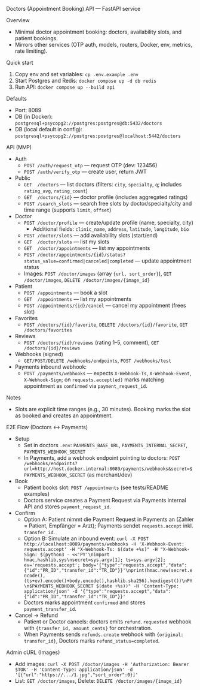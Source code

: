 Doctors (Appointment Booking) API — FastAPI service

Overview
- Minimal doctor appointment booking: doctors, availability slots, and patient bookings.
- Mirrors other services (OTP auth, models, routers, Docker, env, metrics, rate limiting).

Quick start
1) Copy env and set variables: `cp .env.example .env`
2) Start Postgres and Redis: `docker compose up -d db redis`
3) Run API: `docker compose up --build api`

Defaults
- Port: 8089
- DB (in Docker): `postgresql+psycopg2://postgres:postgres@db:5432/doctors`
- DB (local default in config): `postgresql+psycopg2://postgres:postgres@localhost:5442/doctors`

API (MVP)
- Auth
  - `POST /auth/request_otp` — request OTP (dev: 123456)
  - `POST /auth/verify_otp` — create user, return JWT
- Public
  - `GET  /doctors` — list doctors (filters: `city`, `specialty`, `q`; includes `rating_avg`, `rating_count`)
  - `GET  /doctors/{id}` — doctor profile (includes aggregated ratings)
  - `POST /search_slots` — search free slots by doctor/specialty/city and time range (supports `limit`, `offset`)
- Doctor
  - `POST /doctor/profile` — create/update profile (name, specialty, city)
    - Additional fields: `clinic_name`, `address`, `latitude`, `longitude`, `bio`
  - `POST /doctor/slots` — add availability slots (start/end)
  - `GET  /doctor/slots` — list my slots
  - `GET  /doctor/appointments` — list my appointments
  - `POST /doctor/appointments/{id}/status?status_value=confirmed|canceled|completed` — update appointment status
  - Images: `POST /doctor/images` (array `{url, sort_order}`), `GET /doctor/images`, `DELETE /doctor/images/{image_id}`
- Patient
  - `POST /appointments` — book a slot
  - `GET  /appointments` — list my appointments
  - `POST /appointments/{id}/cancel` — cancel my appointment (frees slot)
- Favorites
  - `POST /doctors/{id}/favorite`, `DELETE /doctors/{id}/favorite`, `GET /doctors/favorites`
- Reviews
  - `POST /doctors/{id}/reviews` (rating 1–5, comment), `GET /doctors/{id}/reviews`
- Webhooks (signed)
  - `GET/POST/DELETE /webhooks/endpoints`, `POST /webhooks/test`
- Payments inbound webhook:
  - `POST /payments/webhooks` — expects `X-Webhook-Ts`, `X-Webhook-Event`, `X-Webhook-Sign`; on `requests.accept(ed)` marks matching appointment as `confirmed` via `payment_request_id`.

Notes
- Slots are explicit time ranges (e.g., 30 minutes). Booking marks the slot as booked and creates an appointment.

E2E Flow (Doctors ↔ Payments)
- Setup
  - Set in doctors `.env`: `PAYMENTS_BASE_URL`, `PAYMENTS_INTERNAL_SECRET`, `PAYMENTS_WEBHOOK_SECRET`
  - In Payments, add a webhook endpoint pointing to doctors: `POST /webhooks/endpoints?url=http://host.docker.internal:8089/payments/webhooks&secret=$PAYMENTS_WEBHOOK_SECRET` (as merchant/dev)
- Book
  - Patient books slot: `POST /appointments` (see tests/README examples)
  - Doctors service creates a Payment Request via Payments internal API and stores `payment_request_id`.
- Confirm
  - Option A: Patient nimmt die Payment Request in Payments an (Zahler = Patient, Empfänger = Arzt); Payments sendet `requests.accept` inkl. `transfer_id`.
  - Option B: Simulate an inbound event: `curl -X POST http://localhost:8089/payments/webhooks -H 'X-Webhook-Event: requests.accept' -H "X-Webhook-Ts: $(date +%s)" -H "X-Webhook-Sign: $(python3 - <<'PY'\nimport hmac,hashlib,sys\nsecret=sys.argv[1]; ts=sys.argv[2]; ev='requests.accept'; body='{"type":"requests.accept","data":{"id":"PR_ID","transfer_id":"TR_ID"}}'\nprint(hmac.new(secret.encode(),(ts+ev).encode()+body.encode(),hashlib.sha256).hexdigest())\nPY\n$PAYMENTS_WEBHOOK_SECRET $(date +%s))" -H 'Content-Type: application/json' -d '{"type":"requests.accept","data":{"id":"PR_ID","transfer_id":"TR_ID"}}'`
  - Doctors marks appointment `confirmed` and stores `payment_transfer_id`.
- Cancel → Refund
  - Patient or Doctor cancels: doctors emits `refund.requested` webhook with `{transfer_id, amount_cents}` for orchestration.
  - When Payments sends `refunds.create` webhook with `{original: transfer_id}`, Doctors marks `refund_status=completed`.

Admin cURL (Images)
- Add images: `curl -X POST /doctor/images -H 'Authorization: Bearer $TOK' -H 'Content-Type: application/json' -d '[{"url":"https://.../1.jpg","sort_order":0}]'`
- List: `GET /doctor/images`, Delete: `DELETE /doctor/images/{image_id}`

